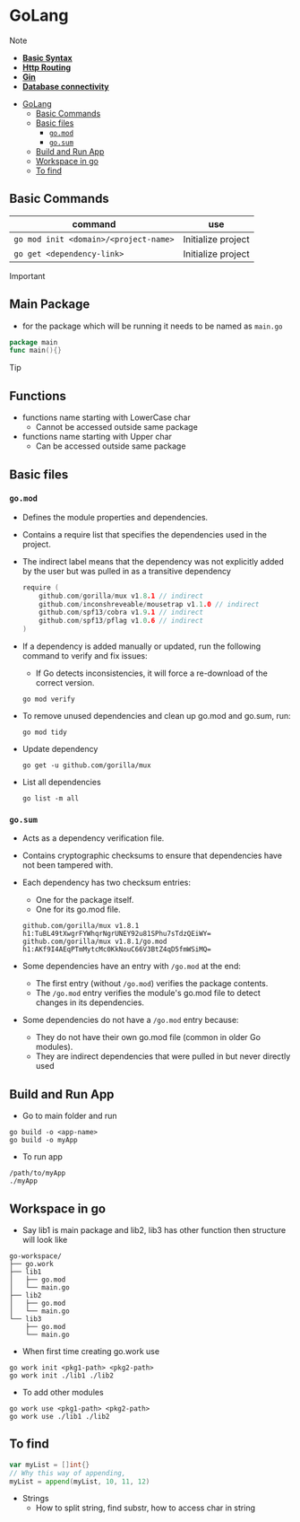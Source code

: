 # GoLang

> [!NOTE]
> - [<u>**Basic Syntax**</u>](./basic_syntax.md)
> - [<u>**Http Routing**</u>](./http_routing.md)
> - [<u>**Gin**</u>](./gin.md)
> - [<u>**Database connectivity**</u>](./database_connectivity.md)
- [GoLang](#golang)
  - [Basic Commands](#basic-commands)
  - [Basic files](#basic-files)
    - [`go.mod`](#gomod)
    - [`go.sum`](#gosum)
  - [Build and Run App](#build-and-run-app)
  - [Workspace in go](#workspace-in-go)
  - [To find](#to-find)


## Basic Commands

| command | use |
|-|-|
| `go mod init <domain>/<project-name>` | Initialize project  |
| `go get <dependency-link>` | Initialize project  |

> [!IMPORTANT]
> ## Main Package
> - for the package which will be running it needs to be named as `main.go`
> ```go
> package main
> func main(){}
> ```

> [!TIP]
> ## Functions
> - functions name starting with LowerCase char
>   - Cannot be accessed outside same package
> - functions name starting with Upper char
>   - Can be accessed outside same package

## Basic files
### `go.mod`
- Defines the module properties and dependencies.
- Contains a require list that specifies the dependencies used in the project.
- The indirect label means that the dependency was not explicitly added by the user but was pulled in as a transitive dependency
    
    ```go
    require (
        github.com/gorilla/mux v1.8.1 // indirect
        github.com/inconshreveable/mousetrap v1.1.0 // indirect
        github.com/spf13/cobra v1.9.1 // indirect
        github.com/spf13/pflag v1.0.6 // indirect
    )
    ```

- If a dependency is added manually or updated, run the following command to verify and fix issues:
    - If Go detects inconsistencies, it will force a re-download of the correct version.

    ```
    go mod verify
    ```

- To remove unused dependencies and clean up go.mod and go.sum, run:

    ```
    go mod tidy
    ```

- Update dependency

    ```
    go get -u github.com/gorilla/mux
    ```

- List all dependencies

    ```
    go list -m all
    ```

### `go.sum`
- Acts as a dependency verification file.
- Contains cryptographic checksums to ensure that dependencies have not been tampered with.
- Each dependency has two checksum entries:
    - One for the package itself.
    - One for its go.mod file.

    ```
    github.com/gorilla/mux v1.8.1 h1:TuBL49tXwgrFYWhqrNgrUNEY92u81SPhu7sTdzQEiWY=
    github.com/gorilla/mux v1.8.1/go.mod h1:AKf9I4AEqPTmMytcMc0KkNouC66V3BtZ4qD5fmWSiMQ=
    ```

- Some dependencies have an entry with `/go.mod` at the end:
    - The first entry (without `/go.mod`) verifies the package contents.
    - The `/go.mod` entry verifies the module's go.mod file to detect changes in its dependencies.

- Some dependencies do not have a `/go.mod` entry because:
    - They do not have their own go.mod file (common in older Go modules).
    - They are indirect dependencies that were pulled in but never directly used


## Build and Run App
- Go to main folder and run

```
go build -o <app-name>
go build -o myApp
```

- To run app

```
/path/to/myApp
./myApp
```

## Workspace in go
- Say lib1 is main package and lib2, lib3 has other function then structure will look like 

```
go-workspace/
├── go.work
├── lib1
│   ├── go.mod
│   └── main.go
├── lib2
│   ├── go.mod
│   └── main.go
└── lib3
    ├── go.mod
    └── main.go
```

- When first time creating go.work use

```
go work init <pkg1-path> <pkg2-path>
go work init ./lib1 ./lib2
```

- To add other modules

```
go work use <pkg1-path> <pkg2-path>
go work use ./lib1 ./lib2
```

## To find

```go
var myList = []int{}
// Why this way of appending, 
myList = append(myList, 10, 11, 12)
```

- Strings
  - How to split string, find substr, how to access char in string

